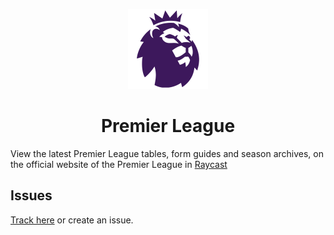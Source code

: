 <p align="center">
  <img src="assets/icon.png" height="128">
  <h1 align="center">Premier League</h1>
</p>

View the latest Premier League tables, form guides and season archives, on the official website of the Premier League in [Raycast](https://raycast.com/)

## Issues

[Track here](https://github.com/anhthang/raycast-premier-league/issues) or create an issue.
